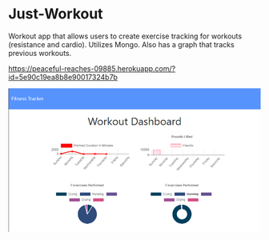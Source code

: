 # Just-Workout

Workout app that allows users to create exercise tracking for workouts (resistance and cardio). Utilizes Mongo. Also has a graph that tracks previous workouts.

https://peaceful-reaches-09885.herokuapp.com/?id=5e90c19ea8b8e90017324b7b

![stats](public\chrome_ln4R3nQyXR.png)
